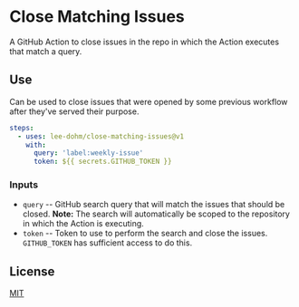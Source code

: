# Close Matching Issues

A GitHub Action to close issues in the repo in which the Action executes that match a query.

## Use

Can be used to close issues that were opened by some previous workflow after they've served their purpose.

```yaml
steps:
  - uses: lee-dohm/close-matching-issues@v1
    with:
      query: 'label:weekly-issue'
      token: ${{ secrets.GITHUB_TOKEN }}
```

### Inputs

* `query` -- GitHub search query that will match the issues that should be closed. **Note:** The search will automatically be scoped to the repository in which the Action is executing.
* `token` -- Token to use to perform the search and close the issues. `GITHUB_TOKEN` has sufficient access to do this.

## License

[MIT](LICENSE.md)

